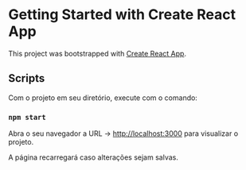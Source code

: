 # Getting Started with Create React App

This project was bootstrapped with [Create React App](https://github.com/facebook/create-react-app).

## Scripts

Com o projeto em seu diretório, execute com o comando:

### `npm start`

Abra o seu navegador a URL -> [http://localhost:3000](http://localhost:3000) para visualizar o projeto.

A página recarregará caso alterações sejam salvas.
